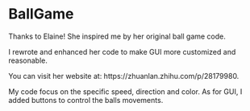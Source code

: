 # BallGame
Thanks to Elaine! She inspired me by her original ball game code. 
<p>I rewrote and enhanced her code to make GUI more customized and reasonable. 
<p>You can visit her website at: https://zhuanlan.zhihu.com/p/28179980.
<p> My code focus on the specific speed, direction and color. As for GUI, I added buttons to control the balls movements.
